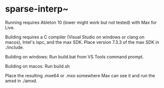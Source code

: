 # sparse-interp~

Running requires Ableton 10 (lower might work but not tested) with Max for Live.

Building requires a C compiler (Visual Studio on windows or clang on macos), Intel's ispc, and the max SDK. Place version 7.3.3 of the max SDK in ./include.

Building on windows:
    Run build.bat from VS Tools command prompt.

Building on macos:
    Run build.sh

Place the resulting .mxe64 or .mxo somewhere Max can see it and run the amxd in ./amxd.